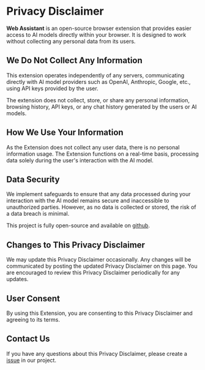 # Privacy Disclaimer

**Web Assistant** is an open-source browser extension that provides easier access to AI models directly within your browser. It is designed to work without collecting any personal data from its users.

## We Do Not Collect Any Information

This extension operates independently of any servers, communicating directly with AI model providers such as OpenAI, Anthropic, Google, etc., using API keys provided by the user.

The extension does not collect, store, or share any personal information, browsing history, API keys, or any chat history generated by the users or AI models.

## How We Use Your Information

As the Extension does not collect any user data, there is no personal information usage. The Extension functions on a real-time basis, processing data solely during the user's interaction with the AI model.


## Data Security

We implement safeguards to ensure that any data processed during your interaction with the AI model remains secure and inaccessible to unauthorized parties. However, as no data is collected or stored, the risk of a data breach is minimal.

This project is fully open-source and available on [github](https://github.com/fankaidev/web-assistant).

## Changes to This Privacy Disclaimer

We may update this Privacy Disclaimer occasionally. Any changes will be communicated by posting the updated Privacy Disclaimer on this page. You are encouraged to review this Privacy Disclaimer periodically for any updates.

## User Consent

By using this Extension, you are consenting to this Privacy Disclaimer and agreeing to its terms.

## Contact Us

If you have any questions about this Privacy Disclaimer, please create a [issue](https://github.com/fankaidev/web-assistant/issues) in our project.


